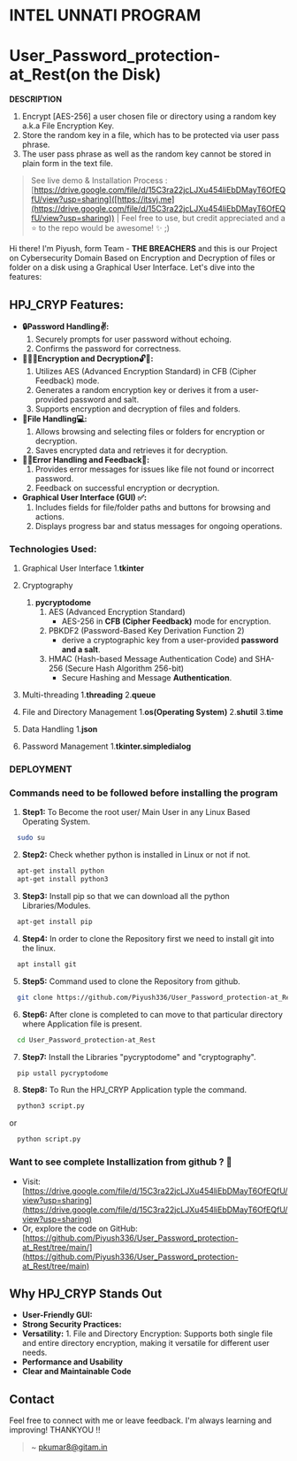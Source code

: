# INTEL UNNATI PROGRAM 
# User_Password_protection-at_Rest(on the Disk)
**DESCRIPTION**
1. Encrypt [AES-256] a user chosen file or directory using a random key a.k.a File Encryption Key.
2. Store the random key in a file, which has to be protected via user pass phrase.
3. The user pass phrase as well as the random key cannot be stored in plain form in the text file.


> See live demo & Installation Process : [https://drive.google.com/file/d/15C3ra22jcLJXu454liEbDMayT6OfEQfU/view?usp=sharing]([https://itsvj.me](https://drive.google.com/file/d/15C3ra22jcLJXu454liEbDMayT6OfEQfU/view?usp=sharing))    |  Feel free to use, but credit appreciated and a ⭐ to the repo would be awesome! ✨ ;)


Hi there! I'm Piyush, form Team - **THE BREACHERS** and this is our Project on Cybersecurity Domain Based on Encryption and Decryption of files or folder on a disk using a Graphical User Interface. Let's dive into the features:

## **HPJ_CRYP Features:**

* **🔒Password Handling✌️:**
  1. Securely prompts for user password without echoing.
  2. Confirms the password for correctness.
* **🤖🎊📄Encryption and Decryption🔓🔐:**
  1. Utilizes AES (Advanced Encryption Standard) in CFB (Cipher Feedback) mode.
  2. Generates a random encryption key or derives it from a user-provided password and salt.
  3. Supports encryption and decryption of files and folders. 
* **📂File Handling💻:**
  1. Allows browsing and selecting files or folders for encryption or decryption.
  2. Saves encrypted data and retrieves it for decryption.
* **😵‍💫Error Handling and Feedback🚀:**
  1. Provides error messages for issues like file not found or incorrect password.
  2. Feedback on successful encryption or decryption.
* **Graphical User Interface (GUI) ✅:**
  1. Includes fields for file/folder paths and buttons for browsing and actions.
  2. Displays progress bar and status messages for ongoing operations. 


### **Technologies Used:**
1. Graphical User Interface
    1.**tkinter**

2. Cryptography
   1. **pycryptodome**
       1. AES (Advanced Encryption Standard)
            * AES-256 in **CFB (Cipher Feedback)** mode for encryption.
       2. PBKDF2 (Password-Based Key Derivation Function 2)
            * derive a cryptographic key from a user-provided **password and a salt**.
       3. HMAC (Hash-based Message Authentication Code) and SHA-256 (Secure Hash Algorithm 256-bit)
            *  Secure Hashing and Message **Authentication**.
   
3. Multi-threading
    1.**threading**
    2.**queue**

4. File and Directory Management
    1.**os(Operating System)**
    2.**shutil**
    3.**time**

5. Data Handling
    1.**json**
      
6. Password Management
    1.**tkinter.simpledialog**
        
### DEPLOYMENT ###

### Commands need to be followed before installing the program ###
1. **Step1:** To Become the root user/ Main User in any Linux Based Operating System.
```bash
  sudo su
```
2. **Step2:** Check whether python is installed in Linux or not if not.
```bash
  apt-get install python 
  apt-get install python3
```
3. **Step3:** Install pip so that we can download all the python Libraries/Modules.
```bash
  apt-get install pip
```
4. **Step4:** In order to clone the Repository first we need to install git into the linux.
```bash
  apt install git
```
5. **Step5:** Command used to clone the Repository from github.
```bash
  git clone https://github.com/Piyush336/User_Password_protection-at_Rest.git
```
6. **Step6:** After clone is completed to can move to that particular directory where Application file is present.
```bash
  cd User_Password_protection-at_Rest
```
7. **Step7:** Install the Libraries "pycryptodome" and "cryptography".
```bash
  pip ustall pycryptodome
```
8. **Step8:** To Run the HPJ_CRYP Application typle the command.
```bash
  python3 script.py
```
or 
```bash
  python script.py
```  

### **Want to see complete Installization from github ? 👀**

* Visit: [https://drive.google.com/file/d/15C3ra22jcLJXu454liEbDMayT6OfEQfU/view?usp=sharing](https://drive.google.com/file/d/15C3ra22jcLJXu454liEbDMayT6OfEQfU/view?usp=sharing)
* Or, explore the code on GitHub: [https://github.com/Piyush336/User_Password_protection-at_Rest/tree/main/](https://github.com/Piyush336/User_Password_protection-at_Rest/tree/main)

## **Why HPJ_CRYP Stands Out**

* **User-Friendly GUI:**  
* **Strong Security Practices:** 
* **Versatility:**
      1. File and Directory Encryption: Supports both single file and entire directory encryption, making it versatile for different user needs.
* **Performance and Usability**
* **Clear and Maintainable Code**

## **Contact**

Feel free to connect with me or leave feedback. I'm always learning and improving! THANKYOU !!

> ~ [pkumar8@gitam.in](mailto:pkumar8@gitam.in)
